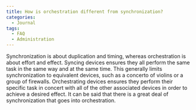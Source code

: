 ```yaml
---
title: How is orchestration different from synchronization?
categories:
  - Journal
tags:
  - FAQ
  - Administration
---
```

Synchronization is about duplication and timing, whereas orchestration is about effort and effect. Syncing devices ensures they all perform the same task in the same way and at the same time. This generally limits synchronization to equivalent devices, such as a concerto of violins or a group of firewalls. Orchestrating devices ensures they perform their specific task in concert with all of the other associated devices in order to achieve a desired effect. It can be said that there is a great deal of synchronization that goes into orchestration.

